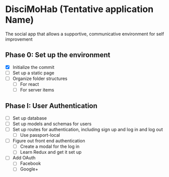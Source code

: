 # DisciMoHab (Tentative application Name)

The social app that allows a supportive, communicative environment for self improvement

## Phase 0: Set up the environment
- [x] Initialize the commit
- [ ] Set up a static page
- [ ] Organize folder structures
  - [ ] For react
  - [ ] For server items

## Phase I: User Authentication
- [ ] Set up database
- [ ] Set up models and schemas for users
- [ ] Set up routes for authentication, including sign up and log in and log out
  - [ ] Use passport-local
- [ ] Figure out front end authentication
  - [ ] Create a modal for the log in
  - [ ] Learn Redux and get it set up
- [ ] Add OAuth
  - [ ] Facebook
  - [ ] Google+

